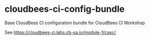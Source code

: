 # cloudbees-ci-config-bundle
Base CloudBees CI configuration bundle for CloudBees CI Workshop

See https://cloudbees-ci.labs.cb-sa.io/module-1/casc/

